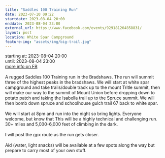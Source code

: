 ```yaml
---
title: "Saddles 100 Training Run"
date: 2023-07-10 09:22
startdate: 2023-08-04 20:00
enddate: 2023-08-04 23:00
external_url: https://www.facebook.com/events/929181204858831/
layout: post
location: White Spar Campground
feature-img: "assets/img/big-trail.jpg"
---
```


starting at: 2023-08-04 20:00<br>until: 2023-08-04 23:00<br><a href="https://www.facebook.com/events/929181204858831/">more info on FB</a><br><br>A rugged Saddles 100 Training run in the  Bradshaws. The run will summit three of the highest peaks in the bradshaws. We will start at white spar campground and take trails/double track up to the mount Tritle summit, then will make our way to the summit of Mount Union before dropping down to potato patch and taking the Isabella trail up to the Spruce summit. We will then bomb down spruce and schoolhouse gulch trail 67 back to white spar.<br>
  <br>
  We will start at 8pm and run into the night so bring lights. Everyone welcome, but know that This will be a highly technical and challenging run. 30+ miles and 5,000-6,000 feet of climbing in the dark.<br>
  <br>
  I will post the gpx route as the run gets closer.<br>
  <br>
  Aid (water, light snacks) will be available at a few spots along the way but prepare to carry most of your own stuff.<br>
  <br>
  
